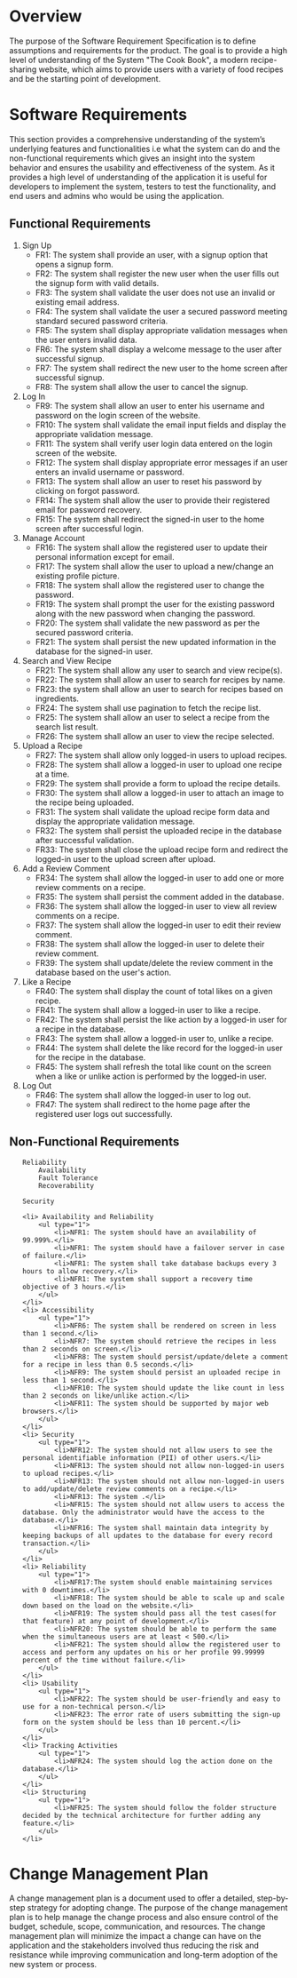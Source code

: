 # Overview

The purpose of the Software Requirement Specification is to define assumptions and requirements for the product. The goal is to provide a high level of understanding of the System "The Cook Book", a modern recipe-sharing website, which aims to provide users with a variety of food recipes and be the starting point of development. 

# Software Requirements

This section provides a comprehensive understanding of the system’s underlying features and functionalities i.e what the system can do and the non-functional requirements which gives an insight into the system behavior and ensures the usability and effectiveness of the system. As it provides a high level of understanding of the application it is useful for developers to implement the system, testers to test the functionality, and end users and admins who would be using the application.

## Functional Requirements
<ol type="1">
    <li> Sign Up
        <ul type="1">
            <li>FR1: The system shall provide an user, with a signup option that opens a signup form.</li>
            <li>FR2: The system shall register the new user when the user fills out the signup form with valid details.</li>
            <li>FR3: The system shall validate the user does not use an invalid or existing email address.</li>
            <li>FR4: The system shall validate the user a secured password meeting standard secured password criteria.</li>
            <li>FR5: The system shall display appropriate validation messages when the user enters invalid data.</li>
            <li>FR6: The system shall display a welcome message to the user after successful signup.</li>
            <li>FR7: The system shall redirect the new user to the home screen after successful signup.</li>
            <li>FR8: The system shall allow the user to cancel the signup.</li>
        </ul>
    </li>
    <li> Log In
        <ul type="1">
            <li>FR9: The system shall allow an user to enter his username and password on the login screen of the website.</li>
            <li>FR10: The system shall validate the email input fields and display the appropriate validation message.</li>
            <li>FR11: The system shall verify user login data entered on the login screen of the website.</li>
            <li>FR12: The system shall display appropriate error messages if an user enters an invalid username or password.</li>
            <li>FR13: The system shall allow an user to reset his password by clicking on forgot password.</li>
            <li>FR14: The system shall allow the user to provide their registered email for password recovery.</li>
            <li>FR15: The system shall redirect the signed-in user to the home screen after successful login.</li>
        </ul>
    </li>
    <li> Manage Account
        <ul type="1">
            <li>FR16: The system shall allow the registered user to update their personal information except for email.</li>
            <li>FR17: The system shall allow the user to upload a new/change an existing profile picture.</li>
            <li>FR18: The system shall allow the registered user to change the password.</li>
            <li>FR19: The system shall prompt the user for the existing password along with the new password when changing the password.</li>
            <li>FR20: The system shall validate the new password as per the secured password criteria.</li>
            <li>FR21: The system shall persist the new updated information in the database for the signed-in user.</li>
        </ul>
    </li>
    <li> Search and View Recipe
        <ul type="1">
            <li>FR21: The system shall allow any user to search and view recipe(s).</li>
            <li>FR22: The system shall allow an user to search for recipes by name.</li>
            <li>FR23: the system shall allow an user to search for recipes based on ingredients.</li>
            <li>FR24: The system shall use pagination to fetch the recipe list.</li>
            <li>FR25: The system shall allow an user to select a recipe from the search list result.</li>
            <li>FR26: The system shall allow an user to view the recipe selected.</li>
        </ul>
    </li>
    <li> Upload a Recipe
        <ul type="1">
            <li>FR27: The system shall allow only logged-in users to upload recipes.</li>
            <li>FR28: The system shall allow a logged-in user to upload one recipe at a time.</li>
            <li>FR29: The system shall provide a form to upload the recipe details.</li>
            <li>FR30: The system shall allow a logged-in user to attach an image to the recipe being uploaded.</li>
            <li>FR31: The system shall validate the upload recipe form data and display the appropriate validation message.</li>
            <li>FR32: The system shall persist the uploaded recipe in the database after successful validation.</li>
            <li>FR33: The system shall close the upload recipe form and redirect the logged-in user to the upload screen after upload.</li>
        </ul>
    </li>
    <li> Add a Review Comment
        <ul type="1">
            <li>FR34: The system shall allow the logged-in user to add one or more review comments on a recipe.</li>
            <li>FR35: The system shall persist the comment added in the database.</li>
            <li>FR36: The system shall allow the logged-in user to view all review comments on a recipe.</li>
            <li>FR37: The system shall allow the logged-in user to edit their review comment.</li>
            <li>FR38: The system shall allow the logged-in user to delete their review comment.</li>
            <li>FR39: The system shall update/delete the review comment in the database based on the user's action.</li>
        </ul>
    </li>
    <li> Like a Recipe
        <ul type="1">
            <li>FR40: The system shall display the count of total likes on a given recipe.</li>
            <li>FR41: The system shall allow a logged-in user to like a recipe.</li>
            <li>FR42: The system shall persist the like action by a logged-in user for a recipe in the database.</li>
            <li>FR43: The system shall allow a logged-in user to, unlike a recipe.</li>
            <li>FR44: The system shall delete the like record for the logged-in user for the recipe in the database.</li>
            <li>FR45: The system shall refresh the total like count on the screen when a like or unlike action is performed by the logged-in user.</li>
        </ul>
    </li>
    <li> Log Out
        <ul type="1">
            <li>FR46: The system shall allow the logged-in user to log out.</li>
            <li>FR47: The system shall redirect to the home page after the registered user logs out successfully.</li>
        </ul>
    </li>
</ol>

## Non-Functional Requirements
<ol type="2">
    
    Reliability
        Availability
        Fault Tolerance
        Recoverability
    
    Security
    
    <li> Availability and Reliability
        <ul type="1">
            <li>NFR1: The system should have an availability of 99.999%.</li>
            <li>NFR1: The system should have a failover server in case of failure.</li>
            <li>NFR1: The system shall take database backups every 3 hours to allow recovery.</li>
            <li>NFR1: The system shall support a recovery time objective of 3 hours.</li>
        </ul>
    </li>
    <li> Accessibility
        <ul type="1">
            <li>NFR6: The system shall be rendered on screen in less than 1 second.</li>
            <li>NFR7: The system should retrieve the recipes in less than 2 seconds on screen.</li>
            <li>NFR8: The system should persist/update/delete a comment for a recipe in less than 0.5 seconds.</li>
            <li>NFR9: The system should persist an uploaded recipe in less than 1 second.</li>
            <li>NFR10: The system should update the like count in less than 2 seconds on like/unlike action.</li>
            <li>NFR11: The system should be supported by major web browsers.</li>
        </ul>
    </li>
    <li> Security
        <ul type="1">
            <li>NFR12: The system should not allow users to see the personal identifiable information (PII) of other users.</li>
            <li>NFR13: The system should not allow non-logged-in users to upload recipes.</li>
            <li>NFR13: The system should not allow non-logged-in users to add/update/delete review comments on a recipe.</li>
            <li>NFR13: The system .</li>
            <li>NFR15: The system should not allow users to access the database. Only the administrator would have the access to the database.</li>
            <li>NFR16: The system shall maintain data integrity by keeping backups of all updates to the database for every record transaction.</li>
        </ul>
    </li>
    <li> Reliability
        <ul type="1">
            <li>NFR17:The system should enable maintaining services with 0 downtimes.</li>
            <li>NFR18: The system should be able to scale up and scale down based on the load on the website.</li>
            <li>NFR19: The system should pass all the test cases(for that feature) at any point of development.</li>
            <li>NFR20: The system should be able to perform the same when the simultaneous users are at least < 500.</li>
            <li>NFR21: The system should allow the registered user to access and perform any updates on his or her profile 99.99999 percent of the time without failure.</li>
        </ul>
    </li>
    <li> Usability
        <ul type="1">
            <li>NFR22: The system should be user-friendly and easy to use for a non-technical person.</li>
            <li>NFR23: The error rate of users submitting the sign-up form on the system should be less than 10 percent.</li>
        </ul>
    </li>
    <li> Tracking Activities
        <ul type="1">
            <li>NFR24: The system should log the action done on the database.</li>
        </ul>
    </li>
    <li> Structuring
        <ul type="1">
            <li>NFR25: The system should follow the folder structure decided by the technical architecture for further adding any feature.</li>
        </ul>
    </li>
</ol>

# Change Management Plan

A change management plan is a document used to offer a detailed, step-by-step strategy for adopting change. The purpose of the change management plan is to help manage the change process and also ensure control of the budget, schedule, scope, communication, and resources. The change management plan will minimize the impact a change can have on the application and the stakeholders involved thus reducing the risk and resistance while improving communication and long-term adoption of the new system or process.
